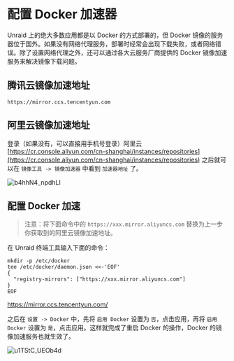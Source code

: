 # 配置 Docker 加速器

Unraid 上的绝大多数应用都是以 Docker 的方式部署的，但 Docker 镜像的服务器位于国外。如果没有网络代理服务，部署时经常会出现下载失败，或者网络错误。除了设置网络代理之外，还可以通过各大云服务厂商提供的 Docker 镜像加速服务来解决镜像下载问题。

## 腾讯云镜像加速地址

```
https://mirror.ccs.tencentyun.com
```

## 阿里云镜像加速地址

登录（如果没有，可以直接用手机号登录）阿里云 [https://cr.console.aliyun.com/cn-shanghai/instances/repositories](https://cr.console.aliyun.com/cn-shanghai/instances/repositories) 之后就可以在 `镜像工具 -> 镜像加速器` 中看到 `加速器地址` 了。

![b4hhN4_npdhLI](https://slark-blog.s3.bitiful.net/b4hhN4_npdhLI.png)

## 配置 Docker 加速

> 注意：将下面命令中的 `https://xxx.mirror.aliyuncs.com`  替换为上一步你获取到的阿里云镜像加速地址。

在 Unraid 终端工具输入下面的命令：

```
mkdir -p /etc/docker
tee /etc/docker/daemon.json <<-'EOF'
{
  "registry-mirrors": ["https://xxx.mirror.aliyuncs.com"]
}
EOF
```

https://mirror.ccs.tencentyun.com/

之后在 `设置 -> Docker` 中，先将 `启用 Docker` 设置为 `否`，点击应用，再将 `启用 Docker` 设置为 `是`，点击应用。这样就完成了重启 Docker 的操作，Docker 的镜像加速服务也就生效了。

![u1TStC_UEOb4d](https://slark-blog.s3.bitiful.net/u1TStC_UEOb4d.png)